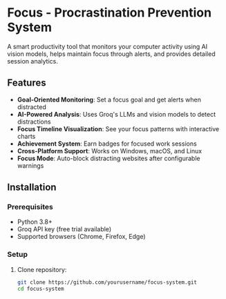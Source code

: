 # Focus - Procrastination Prevention System

A smart productivity tool that monitors your computer activity using AI vision models, helps maintain focus through alerts, and provides detailed session analytics.

## Features

- **Goal-Oriented Monitoring**: Set a focus goal and get alerts when distracted
- **AI-Powered Analysis**: Uses Groq's LLMs and vision models to detect distractions
- **Focus Timeline Visualization**: See your focus patterns with interactive charts
- **Achievement System**: Earn badges for focused work sessions
- **Cross-Platform Support**: Works on Windows, macOS, and Linux
- **Focus Mode**: Auto-block distracting websites after configurable warnings

## Installation

### Prerequisites
- Python 3.8+
- Groq API key (free trial available)
- Supported browsers (Chrome, Firefox, Edge)

### Setup
1. Clone repository:
   ```bash
   git clone https://github.com/yourusername/focus-system.git
   cd focus-system
